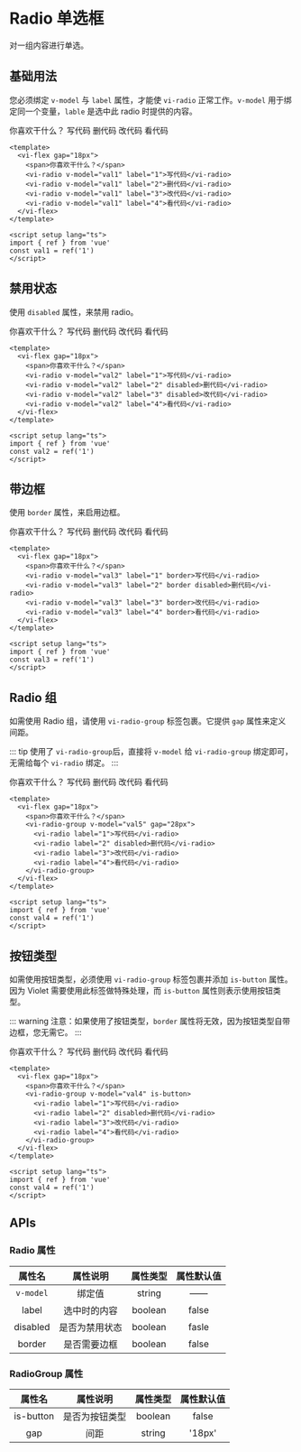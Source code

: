 <script setup lang="ts">
import { ref } from 'vue'

const val1 = ref('1')
const val2 = ref('1')
const val3 = ref('1')
const val4 = ref('1')
const val5 = ref('1')
</script>

# Radio 单选框

对一组内容进行单选。

## 基础用法

您必须绑定 `v-model` 与 `label` 属性，才能使 `vi-radio` 正常工作。`v-model` 用于绑定同一个变量，`lable` 是选中此 radio 时提供的内容。

<div class="examples">
  <vi-flex gap="18px">
    <span>你喜欢干什么？</span>
    <vi-radio v-model="val1" label="1">写代码</vi-radio>
    <vi-radio v-model="val1" label="2">删代码</vi-radio>
    <vi-radio v-model="val1" label="3">改代码</vi-radio>
    <vi-radio v-model="val1" label="4">看代码</vi-radio>
  </vi-flex>
</div>

```vue
<template>
  <vi-flex gap="18px">
    <span>你喜欢干什么？</span>
    <vi-radio v-model="val1" label="1">写代码</vi-radio>
    <vi-radio v-model="val1" label="2">删代码</vi-radio>
    <vi-radio v-model="val1" label="3">改代码</vi-radio>
    <vi-radio v-model="val1" label="4">看代码</vi-radio>
  </vi-flex>
</template>

<script setup lang="ts">
import { ref } from 'vue'
const val1 = ref('1')
</script>
```

## 禁用状态

使用 `disabled` 属性，来禁用 radio。

<div class="examples">
  <vi-flex gap="18px">
    <span>你喜欢干什么？</span>
    <vi-radio v-model="val2" label="1">写代码</vi-radio>
    <vi-radio v-model="val2" label="2" disabled>删代码</vi-radio>
    <vi-radio v-model="val2" label="3" disabled>改代码</vi-radio>
    <vi-radio v-model="val2" label="4">看代码</vi-radio>
  </vi-flex>
</div>

```vue
<template>
  <vi-flex gap="18px">
    <span>你喜欢干什么？</span>
    <vi-radio v-model="val2" label="1">写代码</vi-radio>
    <vi-radio v-model="val2" label="2" disabled>删代码</vi-radio>
    <vi-radio v-model="val2" label="3" disabled>改代码</vi-radio>
    <vi-radio v-model="val2" label="4">看代码</vi-radio>
  </vi-flex>
</template>

<script setup lang="ts">
import { ref } from 'vue'
const val2 = ref('1')
</script>
```

## 带边框

使用 `border` 属性，来启用边框。

<div class="examples">
  <vi-flex gap="18px">
    <span>你喜欢干什么？</span>
    <vi-radio v-model="val3" label="1" border>写代码</vi-radio>
    <vi-radio v-model="val3" label="2" border disabled>删代码</vi-radio>
    <vi-radio v-model="val3" label="3" border>改代码</vi-radio>
    <vi-radio v-model="val3" label="4" border>看代码</vi-radio>
  </vi-flex>
</div>

```vue
<template>
  <vi-flex gap="18px">
    <span>你喜欢干什么？</span>
    <vi-radio v-model="val3" label="1" border>写代码</vi-radio>
    <vi-radio v-model="val3" label="2" border disabled>删代码</vi-radio>
    <vi-radio v-model="val3" label="3" border>改代码</vi-radio>
    <vi-radio v-model="val3" label="4" border>看代码</vi-radio>
  </vi-flex>
</template>

<script setup lang="ts">
import { ref } from 'vue'
const val3 = ref('1')
</script>
```

## Radio 组

如需使用 Radio 组，请使用 `vi-radio-group` 标签包裹。它提供 `gap` 属性来定义间距。

::: tip
使用了 `vi-radio-group`后，直接将 `v-model` 给 `vi-radio-group` 绑定即可，无需给每个 `vi-radio` 绑定。
:::

<div class="examples">
  <vi-flex gap="18px">
    <span>你喜欢干什么？</span>
    <vi-radio-group v-model="val5" gap="28px">
      <vi-radio label="1">写代码</vi-radio>
      <vi-radio label="2" disabled>删代码</vi-radio>
      <vi-radio label="3">改代码</vi-radio>
      <vi-radio label="4">看代码</vi-radio>
    </vi-radio-group>
  </vi-flex>
</div>

```vue
<template>
  <vi-flex gap="18px">
    <span>你喜欢干什么？</span>
    <vi-radio-group v-model="val5" gap="28px">
      <vi-radio label="1">写代码</vi-radio>
      <vi-radio label="2" disabled>删代码</vi-radio>
      <vi-radio label="3">改代码</vi-radio>
      <vi-radio label="4">看代码</vi-radio>
    </vi-radio-group>
  </vi-flex>
</template>

<script setup lang="ts">
import { ref } from 'vue'
const val4 = ref('1')
</script>
```

## 按钮类型

如需使用按钮类型，必须使用 `vi-radio-group` 标签包裹并添加 `is-button` 属性。因为 Violet 需要使用此标签做特殊处理，而 `is-button` 属性则表示使用按钮类型。

::: warning
注意：如果使用了按钮类型，`border` 属性将无效，因为按钮类型自带边框，您无需它。
:::

<div class="examples">
  <vi-flex gap="18px">
    <span>你喜欢干什么？</span>
    <vi-radio-group v-model="val4" is-button>
      <vi-radio label="1">写代码</vi-radio>
      <vi-radio label="2" disabled>删代码</vi-radio>
      <vi-radio label="3">改代码</vi-radio>
      <vi-radio label="4">看代码</vi-radio>
    </vi-radio-group>
  </vi-flex>
</div>

```vue
<template>
  <vi-flex gap="18px">
    <span>你喜欢干什么？</span>
    <vi-radio-group v-model="val4" is-button>
      <vi-radio label="1">写代码</vi-radio>
      <vi-radio label="2" disabled>删代码</vi-radio>
      <vi-radio label="3">改代码</vi-radio>
      <vi-radio label="4">看代码</vi-radio>
    </vi-radio-group>
  </vi-flex>
</template>

<script setup lang="ts">
import { ref } from 'vue'
const val4 = ref('1')
</script>
```

## APIs

### Radio 属性

| 属性名 | 属性说明 | 属性类型 | 属性默认值 |
| :---: | :---: | :---: | :---: |
| `v-model` | 绑定值 | string | —— |
| label | 选中时的内容 | boolean | false |
| disabled | 是否为禁用状态 | boolean | fasle |
| border | 是否需要边框 | boolean | false |

### RadioGroup 属性

| 属性名 | 属性说明 | 属性类型 | 属性默认值 |
| :---: | :---: | :---: | :---: |
| is-button | 是否为按钮类型 | boolean | false |
| gap | 间距 | string | '18px' |

